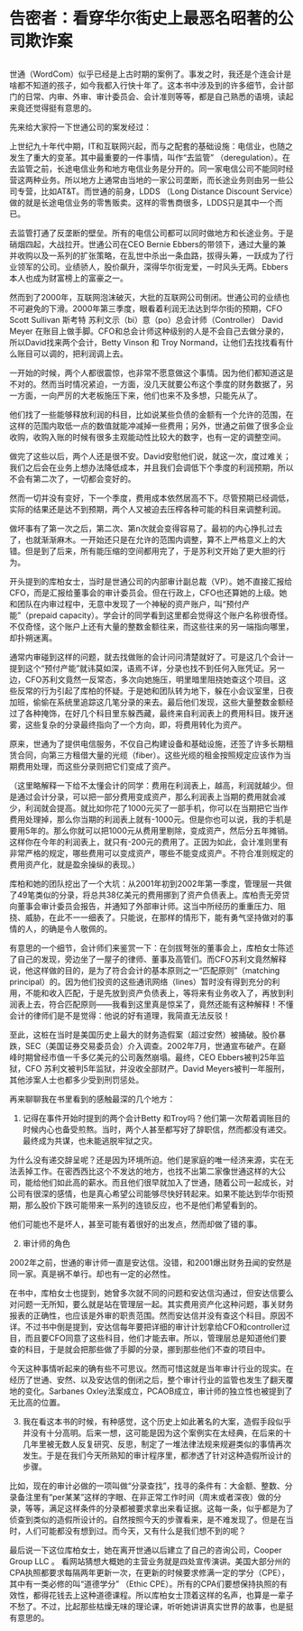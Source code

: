 # 告密者：看穿华尔街史上最恶名昭著的公司欺诈案

## 


世通（WordCom）似乎已经是上古时期的案例了。事发之时，我还是个连会计是啥都不知道的孩子，如今我都入行快十年了。这本书中涉及到的许多细节，会计部门的日常、内审、外审、审计委员会、会计准则等等，都是自己熟悉的语境，读起来竟还觉得挺有意思的。


先来给大家捋一下世通公司的案发经过：

上世纪九十年代中期，IT和互联网兴起，而与之配套的基础设施：电信业，也随之发生了重大的变革。其中最重要的一件事情，叫作“去监管” （deregulation）。在去监管之前，长途电信业务和地方电信业务是分开的。同一家电信公司不能同时经营这两种业务。所以地方上通常由当地的一家公司垄断，而长途业务则由另一些公司专营，比如AT&T。而世通的前身，LDDS （Long Distance Discount Service）做的就是长途电信业务的零售贩卖。这样的零售商很多，LDDS只是其中一个而已。

去监管打通了反垄断的壁垒。所有的电信公司都可以同时做地方和长途业务。于是硝烟四起，大战拉开。世通公司在CEO Bernie Ebbers的带领下，通过大量的兼并收购以及一系列的扩张策略，在乱世中杀出一条血路，拔得头筹，一跃成为了行业领军的公司。业绩骄人，股价飙升，深得华尔街宠爱，一时风头无两。Ebbers本人也成为财富榜上的富豪之一。

然而到了2000年，互联网泡沫破灭，大批的互联网公司倒闭。世通公司的业绩也不可避免的下滑。2000年第三季度，眼看着利润无法达到华尔街的预期，CFO Scott Sullivan 斯考特 苏利文示（bi）意（po）总会计师（Controller） David Meyer 在账目上做手脚。CFO和总会计师这种级别的人是不会自己去做分录的，所以David找来两个会计，Betty Vinson 和 Troy Normand，让他们去找找看有什么账目可以调的，把利润调上去。

一开始的时候，两个人都很震惊，也非常不愿意做这个事情。因为他们都知道这是不对的。然而当时情况紧迫，一方面，没几天就要公布这个季度的财务数据了，另一方面，一向严厉的大老板施压下来，他们也来不及多想，只能先从了。

他们找了一些能够释放利润的科目，比如说某些负债的金额有一个允许的范围，在这样的范围内取低一点的数值就能冲减掉一些费用；另外，世通之前做了很多企业收购，收购入账的时候有很多主观能动性比较大的数字，也有一定的调整空间。

做完了这些以后，两个人还是很不安。David安慰他们说，就这一次，度过难关；我们之后会在业务上想办法降低成本，并且我们会调低下个季度的利润预期，所以不会有第二次了，一切都会变好的。

然而一切并没有变好，下一个季度，费用成本依然居高不下。尽管预期已经调低，实际的结果还是达不到预期，两个人又被迫去压榨各种可能的科目来调整利润。

做坏事有了第一次之后，第二次、第n次就会变得容易了。最初的内心挣扎过去了，也就渐渐麻木。一开始还只是在允许的范围内调整，算不上严格意义上的大错。但是到了后来，所有能压缩的空间都用完了，于是苏利文开始了更大胆的行为。

开头提到的库柏女士，当时是世通公司的内部审计副总裁（VP）。她不直接汇报给CFO，而是汇报给董事会的审计委员会。但在行政上，CFO也还算她的上级。她和团队在内审过程中，无意中发现了一个神秘的资产账户，叫“预付产能”（prepaid capacity）。学会计的同学看到这里都会觉得这个账户名称很奇怪。不仅奇怪，这个账户上还有大量的整数金额往来，而这些往来的另一端指向哪里，却扑朔迷离。

通常内审碰到这样的问题，就去找做账的会计问问清楚就好了。可是这几个会计一提到这个“预付产能”就讳莫如深，语焉不详，分录也找不到任何入账凭证。另一边，CFO苏利文竟然一反常态，多次向她施压，明里暗里阻挠她查这个项目。这些反常的行为引起了库柏的怀疑。于是她和团队转为地下，躲在小会议室里，日夜加班，偷偷在系统里追踪这几笔分录的来去。最后他们发现，这些大量整数金额经过了各种掩饰，在好几个科目里东躲西藏，最终来自利润表上的费用科目。拨开迷雾，这些复杂的分录最终指向了一个方向，即，将费用转化为资产。

原来，世通为了提供电信服务，不仅自己构建设备和基础设施，还签了许多长期租赁合同，向第三方租借大量的光缆（fiber）。这些光缆的租金按照规定应该作为当期费用处理，而这些分录则把它们变成了资产。

（这里略解释一下给不太懂会计的同学：费用在利润表上，越高，利润就越少。但是通过会计分录，可以把一部分费用变成资产，那么利润表上当期的费用就会减少，利润就会提高。就比如你花了1000元买了一部手机，你可以在当期把它当作费用处理掉，那么你当期的利润表上就有-1000元。但是你也可以说，我的手机是要用5年的。那么你就可以把1000元从费用里剔除，变成资产，然后分五年摊销。这样你在今年的利润表上，就只有-200元的费用了。正因为如此，会计准则里有非常严格的规定，哪些费用可以变成资产，哪些不能变成资产。不符合准则规定的费用资产化，就是盈余操纵的表现。）

库柏和她的团队挖出了一个大坑：从2001年初到2002年第一季度，管理层一共做了49笔类似的分录，将总共38亿美元的费用挪到了资产负债表上。库柏责无旁贷向董事会审计委员会报告，并通知了外部审计师。这当中所经历的重重压力、阻挠、威胁，在此不一一细表了。只能说，在那样的情形下，能有勇气坚持做对的事情的人，的确是令人敬佩的。

有意思的一个细节，会计师们来鉴赏一下：在剑拔弩张的董事会上，库柏女士陈述了自己的发现，旁边坐了一屋子的律师、董事及高管们。而CFO苏利文竟然解释说，他这样做的目的，是为了符合会计的基本原则之一“匹配原则”（matching principal）的。因为他们投资的这些通讯网络（lines）暂时没有得到充分的利用，不能和收入匹配，于是先放到资产负债表上，等将来有业务收入了，再放到利润表上去，符合匹配原则——我看到这里真是惊呆了，竟然还能有这种解释！不懂会计的律师们是不是觉得：他说的好有道理，我简直无法反驳！


至此，这桩在当时是美国历史上最大的财务造假案（超过安然）被捅破。股价暴跌，SEC（美国证券交易委员会）介入调查。2002年7月，世通宣布破产。在巅峰时期曾经市值一千多亿美元的公司轰然崩塌。最终，CEO Ebbers被判25年监狱，CFO 苏利文被判5年监狱，并没收全部财产。David Meyers被判一年服刑，其他涉案人士也都多少受到刑罚惩处。


再来聊聊我在书里看到的感触最深的几个地方：


1. 记得在事件开始时提到的两个会计Betty 和Troy吗？他们第一次帮着调账目的时候内心也备受煎熬。当时，两个人甚至都写好了辞职信，然而都没有递交。最终成为共谋，也未能逃脱牢狱之灾。

为什么没有递交辞呈呢？还是因为环境所迫。他们是家庭的唯一经济来源，实在无法丢掉工作。在密西西比这个不发达的地方，也找不出第二家像世通这样的大公司，能给他们如此高的薪水。而且他们很早就加入了世通，随着公司一起成长，对公司有很深的感情，也是真心希望公司能够尽快好转起来。如果不能达到华尔街预期，那么股价下跌可能带来一系列的连锁反应，也不是他们希望看到的。

他们可能也不是坏人，甚至可能有着很好的出发点，然而却做了错的事。

2. 审计师的角色

2002年之前，世通的审计师一直是安达信。没错，和2001爆出财务丑闻的安然是同一家。真是祸不单行。却也有一定的必然性。

在书中，库柏女士也提到，她曾多次就不同的问题和安达信沟通过，但安达信要么对问题一无所知，要么就是站在管理层一起。其实费用资产化这种问题，事关财务报表的正确性，也应该是外审的职责范围。然而安达信并没有查这个科目。原因不详。不过书中倒是提到，安达信每年要把详细的审计计划拿给CFO和controller过目，而且要CFO同意了这些科目，他们才能去审。所以，管理层总是知道他们要查的科目，于是就会把那些做了手脚的分录，挪到那些他们不查的项目中。

今天这种事情听起来的确有些不可思议。然而可惜这就是当年审计行业的现实。在经历了世通、安然、以及安达信的倒闭之后，整个审计行业的监管也发生了翻天覆地的变化。Sarbanes Oxley法案成立，PCAOB成立，审计师的独立性也被提到了无比高的位置。

3. 我在看这本书的时候，有种感觉，这个历史上如此著名的大案，造假手段似乎并没有十分高明。后来一想，这可能是因为这个案例实在太经典，在后来的十几年里被无数人反复研究、反思，制定了一堆法律法规来规避类似的事情再次发生。于是在我们今天所熟知的审计程序里，都渗透了针对这种造假所设计的步骤。

比如，现在的审计必做的一项叫做“分录查找”，找寻的条件有：大金额、整数、分录备注里有“per某某”这样的字眼、在非正常工作时间（周末或者深夜）做的分录，等等，满足这样条件的分录都被要求拿出来看证据。这每一条，似乎都是为了侦查到类似的造假所设计的。自然按照今天的步骤看来，是不难发现了。但是在当时，人们可能都没有想到过。而今天，又有什么是我们想不到的呢？


最后说一下这位库柏女士，她在离开世通以后建立了自己的咨询公司，Cooper Group LLC 。 看网站猜想大概她的主营业务就是四处宣传演讲。美国大部分州的CPA执照都要求每隔两年更新一次，在更新的时候要求修满一定的学分（CPE），其中有一类必修的叫“道德学分” （Ethic CPE）。所有的CPA们要想保持执照的有效性，都得花钱去上这种道德课程。所以库柏女士顶着这样的名声，也算是一辈子不愁了。不过，比起那些枯燥无味的理论课，听听她讲讲真实世界的故事，也是挺有意思的。
